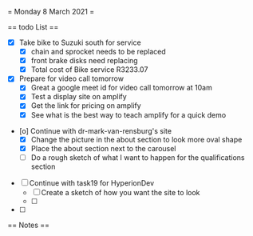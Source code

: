 = Monday 8 March 2021 =

== todo List ==
- [X] Take bike to Suzuki south for service
	- [X] chain and sprocket needs to be replaced
	- [X] front brake disks need replacing
	- [X] Total cost of Bike service R3233.07
- [X] Prepare for video call tomorrow
	- [X] Great a google meet id for video call tomorrow at 10am
	- [X] Test a display site on amplify
	- [X] Get the link for pricing on amplify
	- [X] See what is the best way to teach amplify for a quick demo
- [o] Continue with dr-mark-van-rensburg's site
	- [X] Change the picture in the about section to look more oval shape
	- [X] Place the about section next to the carousel
	- [ ] Do a rough sketch of what I want to happen for the qualifications section
- [ ] Continue with task19 for HyperionDev
	- [ ] Create a sketch of how you want the site to look
	- [ ] 
- [ ] 

== Notes ==

